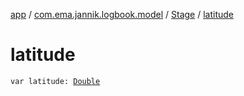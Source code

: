 [app](../../index.md) / [com.ema.jannik.logbook.model](../index.md) / [Stage](index.md) / [latitude](./latitude.md)

# latitude

`var latitude: `[`Double`](https://kotlinlang.org/api/latest/jvm/stdlib/kotlin/-double/index.html)